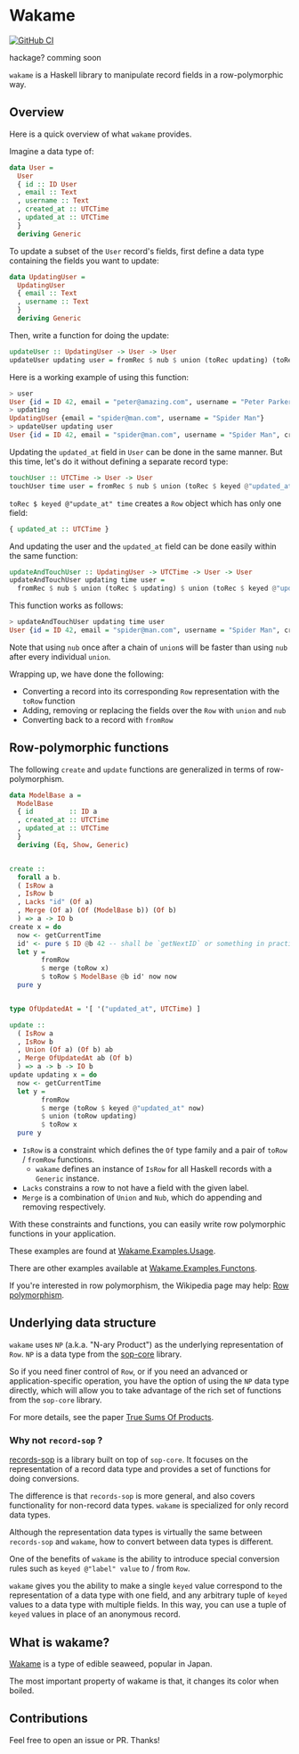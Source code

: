 # Wakame

[![GitHub CI](https://github.com/kayhide/wakame/workflows/CI/badge.svg)](https://github.com/kayhide/wakame/actions)

hackage? comming soon

`wakame` is a Haskell library to manipulate record fields in a row-polymorphic way.

## Overview

Here is a quick overview of what `wakame` provides.

Imagine a data type of:

```haskell
data User =
  User
  { id :: ID User
  , email :: Text
  , username :: Text
  , created_at :: UTCTime
  , updated_at :: UTCTime
  }
  deriving Generic
```

To update a subset of the `User` record's fields, first define a data type containing the fields you want to update:

```haskell
data UpdatingUser =
  UpdatingUser
  { email :: Text
  , username :: Text
  }
  deriving Generic
```

Then, write a function for doing the update:


```haskell
updateUser :: UpdatingUser -> User -> User
updateUser updating user = fromRec $ nub $ union (toRec updating) (toRec user)
```

Here is a working example of using this function:

```haskell
> user
User {id = ID 42, email = "peter@amazing.com", username = "Peter Parker", created_at = 2020-06-16 11:22:11.991147596 UTC, updated_at = 2020-06-16 11:22:11.991147596 UTC}
> updating
UpdatingUser {email = "spider@man.com", username = "Spider Man"}
> updateUser updating user
User {id = ID 42, email = "spider@man.com", username = "Spider Man", created_at = 2020-06-16 11:22:11.991147596 UTC, updated_at = 2020-06-16 11:22:11.991147596 UTC}
```

Updating the `updated_at` field in `User` can be done in the same manner.  But
this time, let's do it without defining a separate record type:

```haskell
touchUser :: UTCTime -> User -> User
touchUser time user = fromRec $ nub $ union (toRec $ keyed @"updated_at" time) (toRec user)
```

`toRec $ keyed @"update_at" time` creates a `Row` object which has only one field:

```haskell
{ updated_at :: UTCTime }
```

And updating the user and the `updated_at` field can be done easily within the
same function:

```haskell
updateAndTouchUser :: UpdatingUser -> UTCTime -> User -> User
updateAndTouchUser updating time user =
  fromRec $ nub $ union (toRec $ updating) $ union (toRec $ keyed @"updated_at" time) (toRec user)
```

This function works as follows:

```haskell
> updateAndTouchUser updating time user
User {id = ID 42, email = "spider@man.com", username = "Spider Man", created_at = 2020-06-16 11:22:11.991147596 UTC, updated_at = 2020-06-16 11:31:35.170029827 UTC}
```

Note that using `nub` once after a chain of `union`s will be faster than using `nub`
after every individual `union`.

Wrapping up, we have done the following:

- Converting a record into its corresponding `Row` representation with the `toRow` function
- Adding, removing or replacing the fields over the `Row` with `union` and `nub`
- Converting back to a record with `fromRow`

## Row-polymorphic functions

The following `create` and `update` functions are generalized in terms of row-polymorphism.

```haskell
data ModelBase a =
  ModelBase
  { id         :: ID a
  , created_at :: UTCTime
  , updated_at :: UTCTime
  }
  deriving (Eq, Show, Generic)


create ::
  forall a b.
  ( IsRow a
  , IsRow b
  , Lacks "id" (Of a)
  , Merge (Of a) (Of (ModelBase b)) (Of b)
  ) => a -> IO b
create x = do
  now <- getCurrentTime
  id' <- pure $ ID @b 42 -- shall be `getNextID` or something in practice.
  let y =
        fromRow
        $ merge (toRow x)
        $ toRow $ ModelBase @b id' now now
  pure y


type OfUpdatedAt = '[ '("updated_at", UTCTime) ]

update ::
  ( IsRow a
  , IsRow b
  , Union (Of a) (Of b) ab
  , Merge OfUpdatedAt ab (Of b)
  ) => a -> b -> IO b
update updating x = do
  now <- getCurrentTime
  let y =
        fromRow
        $ merge (toRow $ keyed @"updated_at" now)
        $ union (toRow updating)
        $ toRow x
  pure y
```

- `IsRow` is a constraint which defines the `Of` type family and a pair of
  `toRow` / `fromRow` functions.
  - `wakame` defines an instance of `IsRow` for all Haskell records with a `Generic` instance.
- `Lacks` constrains a row to not have a field with the given label.
- `Merge` is a combination of `Union` and `Nub`, which do appending and removing respectively.

With these constraints and functions, you can easily write row polymorphic
functions in your application.

These examples are found at [Wakame.Examples.Usage](https://github.com/kayhide/wakame/blob/master/test/examples/Wakame/Examples/Usage.hs).

There are other examples available at [Wakame.Examples.Functons](https://github.com/kayhide/wakame/blob/master/test/examples/Wakame/Examples/Functions.hs).

If you're interested in row polymorphism, the Wikipedia page may help: [Row polymorphism](https://en.wikipedia.org/wiki/Row_polymorphism).


## Underlying data structure

`wakame` uses `NP` (a.k.a. "N-ary Product") as the underlying representation of
`Row`.  `NP` is a data type from the
[sop-core](https://hackage.haskell.org/package/sop-core) library.

So if you need finer control of `Row`, or if you need an advanced or
application-specific operation, you have the option of using the `NP` data type
directly, which will allow you to take advantage of the rich set of functions
from the `sop-core` library.

For more details, see the paper [True Sums Of Products](https://www.andres-loeh.de/TrueSumsOfProducts/).


### Why not `record-sop` ?

[records-sop](https://hackage.haskell.org/package/records-sop) is a library
built on top of `sop-core`.  It focuses on the representation of a record data
type and provides a set of functions for doing conversions.

The difference is that `records-sop` is more general, and also covers
functionality for non-record data types.  `wakame` is specialized for only
record data types.

Although the representation data types is virtually the same between
`records-sop` and `wakame`, how to convert between data types is different.

One of the benefits of `wakame` is the ability to introduce special conversion rules such as `keyed @"label" value` to / from `Row`.

`wakame` gives you the ability to make a single `keyed` value correspond to the
representation of a data type with one field, and any arbitrary tuple of
`keyed` values to a data type with multiple fields.  In this way, you can use a
tuple of `keyed` values in place of an anonymous record.

## What is wakame?

[Wakame](https://en.wikipedia.org/wiki/Wakame) is a type of edible seaweed, popular in Japan.

The most important property of wakame is that, it changes its color when boiled.

## Contributions

Feel free to open an issue or PR.
Thanks!
